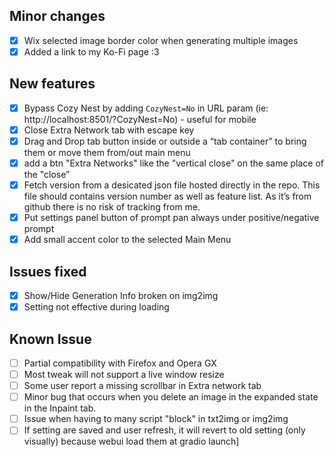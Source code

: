 ## Minor changes
- [x]  Wix selected image border color when generating multiple images
- [x]  Added a link to my Ko-Fi page :3

## New features

- [x]  Bypass Cozy Nest by adding `CozyNest=No` in URL param (ie: http://localhost:8501/?CozyNest=No) - useful for mobile
- [x]  Close Extra Network tab with escape key
- [x]  Drag and Drop tab button inside or outside a “tab container” to bring them or move them from/out main menu
- [x]  add a btn "Extra Networks" like the "vertical close" on the same place of the "close”
- [x]  Fetch version from a desicated json file hosted directly in the repo. This file should contains version number as well as feature list. As it’s from github there is no risk of tracking from me.
- [x]  Put settings panel button of prompt pan always under positive/negative prompt
- [x]  Add small accent color to the selected Main Menu

## Issues fixed

- [x]  Show/Hide Generation Info broken on img2img
- [x]  Setting not effective during loading

## Known Issue

- [ ]  Partial compatibility with Firefox and Opera GX
- [ ]  Most tweak will not support a live window resize
- [ ]  Some user report a missing scrollbar in Extra network tab
- [ ]  Minor bug that occurs when you delete an image in the expanded state in the Inpaint tab.
- [ ]  Issue when having to many script "block" in txt2img or img2img
- [ ]  If setting are saved and user refresh, it will revert to old setting (only visually) because webui load them at gradio launch]
